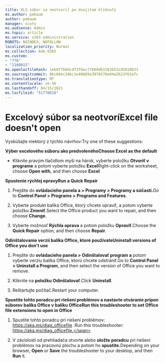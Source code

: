 ```yaml
---
title: XLS súbor sa neotvoril po dvojitom kliknutí
ms.author: pebaum
author: pebaum
manager: scotv
ms.audience: Admin
ms.topic: article
ms.service: o365-administration
ROBOTS: NOINDEX, NOFOLLOW
localization_priority: Normal
ms.collection: Adm_O365
ms.custom:
- "776"
- "2100015"
ms.openlocfilehash: 1eb977b0dcdf3f0ac77b09d61583b53cd5018031
ms.sourcegitcommit: 8bc60ec34bc1e40685e3976576e04a2623f63a7c
ms.translationtype: MT
ms.contentlocale: sk-SK
ms.lasthandoff: 04/15/2021
ms.locfileid: "51770610"
---
```

# <a name="excel-file-doesnt-open"></a><span data-ttu-id="fd517-102">Excelový súbor sa neotvorí</span><span class="sxs-lookup"><span data-stu-id="fd517-102">Excel file doesn't open</span></span>

<span data-ttu-id="fd517-103">Vyskúšajte niektorý z týchto návrhov:</span><span class="sxs-lookup"><span data-stu-id="fd517-103">Try one of these suggestions:</span></span>

<span data-ttu-id="fd517-104">**Výber excelového súboru ako predvoleného**</span><span class="sxs-lookup"><span data-stu-id="fd517-104">**Choose Excel as the default**</span></span>

* <span data-ttu-id="fd517-105">Kliknite pravým tlačidlom myši na hárok, vyberte položku **Otvoriť v programe** a potom vyberte položku **Excel**</span><span class="sxs-lookup"><span data-stu-id="fd517-105">Right-click on the worksheet, choose **Open with**, and then choose **Excel**</span></span>

<span data-ttu-id="fd517-106">**Spustenie rýchlej opravy**</span><span class="sxs-lookup"><span data-stu-id="fd517-106">**Run a Quick Repair**</span></span>

1. <span data-ttu-id="fd517-107">Prejdite do **ovládacieho panela a > Programy > Programy a súčasti.**</span><span class="sxs-lookup"><span data-stu-id="fd517-107">Go to **Control Panel > Programs > Programs and Features**.</span></span>

2. <span data-ttu-id="fd517-108">Vyberte produkt balíka Office, ktorý chcete opraviť, a potom vyberte položku **Zmeniť**.</span><span class="sxs-lookup"><span data-stu-id="fd517-108">Select the Office product you want to repair, and then choose **Change**.</span></span>

3. <span data-ttu-id="fd517-109">Vyberte možnosť **Rýchla oprava** a potom položku **Opraviť**.</span><span class="sxs-lookup"><span data-stu-id="fd517-109">Choose the **Quick Repair** option, and then choose **Repair**.</span></span>

<span data-ttu-id="fd517-110">**Odinštalovanie verzií balíka Office, ktoré používate**</span><span class="sxs-lookup"><span data-stu-id="fd517-110">**Uninstall versions of Office you don't use**</span></span>

1. <span data-ttu-id="fd517-111">Prejdite do **ovládacieho panela > Odinštalovať program a** potom vyberte verziu balíka Office, ktorú chcete odstrániť.</span><span class="sxs-lookup"><span data-stu-id="fd517-111">Go to **Control Panel > Uninstall a Program**, and then select the version of Office you want to remove.</span></span>

2. <span data-ttu-id="fd517-112">Kliknite na **položku Odinštalovať**.</span><span class="sxs-lookup"><span data-stu-id="fd517-112">Click **Uninstall**.</span></span>

3. <span data-ttu-id="fd517-113">Reštartujte počítač.</span><span class="sxs-lookup"><span data-stu-id="fd517-113">Restart your computer.</span></span>

<span data-ttu-id="fd517-114">**Spustite tohto poradcu pri riešení problémov a nastavte otváranie prípon súborov balíka Office v balíku Office**</span><span class="sxs-lookup"><span data-stu-id="fd517-114">**Run this troubleshooter to set Office file extensions to open in Office**</span></span>

1. <span data-ttu-id="fd517-115">Spustite tohto poradcu pri riešení problémov: https://aka.ms/diag_officefile .</span><span class="sxs-lookup"><span data-stu-id="fd517-115">Run this troubleshooter: https://aka.ms/diag_officefile.</span></span>

2. <span data-ttu-id="fd517-116">V závislosti od prehliadača otvorte alebo **uložte** **poradcu** pri riešení problémov na pracovnú plochu a potom ho **spustite.**</span><span class="sxs-lookup"><span data-stu-id="fd517-116">Depending on your browser, **Open** or **Save** the troubleshooter to your desktop, and then **Run** it.</span></span>
